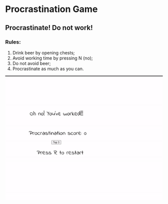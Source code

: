# Procrastination Game
## Procrastinate! Do not work!
### Rules:
1. Drink beer by opening chests;
2. Avoid working time by pressing N (no);
3. Do not avoid beer;
4. Procrastinate as much as you can.


![proc_game](proc_game.gif)
